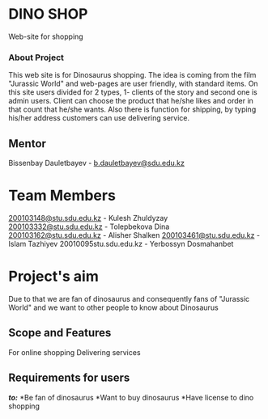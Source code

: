 # DINO SHOP
Web-site for shopping
### About Project
This web site is for Dinosaurus shopping. The idea is coming from the film "Jurassic World" and web-pages are user friendly, with standard items. On this site users divided for 2 types, 1- clients of the story and second one is admin users. Client can choose the product that he/she likes and order in that count that he/she wants. Also there is function for shipping, by typing his/her address customers can use delivering service.
## Mentor
Bissenbay Dauletbayev - b.dauletbayev@sdu.edu.kz
# Team Members
200103148@stu.sdu.edu.kz - Kulesh Zhuldyzay
200103332@stu.sdu.edu.kz - Tolepbekova Dina
200103162@stu.sdu.edu.kz - Alisher Shalken
200103461@stu.sdu.edu.kz - Islam Tazhiyev
20010095stu.sdu.edu.kz - Yerbossyn Dosmahanbet
# Project's aim
 Due to that we are fan of dinosaurus and consequently fans of "Jurassic World" and we want to other people to know about Dinosaurus
 ## Scope and Features
 For online shopping 
 Delivering services
 ## Requirements for users 
 **_to:_**
 *Be fan of dinosaurus
 *Want to buy dinosaurus
 *Have license to dino shopping
 
 
 
